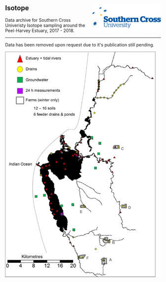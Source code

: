 ## Isotope   <img src="https://github.com/AquaticEcoDynamics/Peel_ARC/blob/master/Images/Logos/scu.png" align="right">

Data archive for Southern Cross Univeristy Isotope sampling around the Peel-Harvey Estuary, 2017 - 2018.

---

Data has been removed upon request due to it's publication still pending.

<img src="https://github.com/AquaticEcoDynamics/Peel_ARC/blob/master/Images/isotope.jpg">
